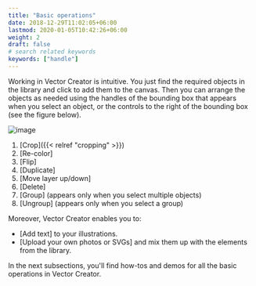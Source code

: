 ```yaml
---
title: "Basic operations"
date: 2018-12-29T11:02:05+06:00
lastmod: 2020-01-05T10:42:26+06:00
weight: 2
draft: false
# search related keywords
keywords: ["handle"]
---
```



Working in Vector Creator is intuitive. You just find the required objects in the library and click to add them to the canvas. Then you can arrange the objects as needed using the handles of the bounding box that appears when you select an object, or the controls to the right of the bounding box (see the figure below).

![image](/images/buttonsmenu.png)

1. [Crop]({{< relref "cropping" >}})
2. [Re-color]
3. [Flip]
4. [Duplicate]
5. [Move layer up/down]
6. [Delete]
7. [Group] (appears only when you select multiple objects)
8. [Ungroup] (appears only when you select a group)

Moreover, Vector Creator enables you to: 

* [Add text] to your illustrations.
* [Upload your own photos or SVGs] and mix them up with the elements from the library.

In the next subsections, you'll find how-tos and demos for all the basic operations in Vector Creator.
